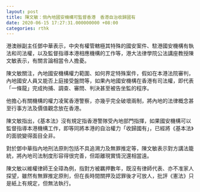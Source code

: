 ```yaml
---
layout: post
title: 陳文敏：倘內地國安機構可監督香港　香港自治收歸國有
date: 2020-06-15 17:27:31.000000000 +08:00
categories: rthk
---
```


港澳辦副主任鄧中華表示，中央有權管轄極其特殊的國安案件、駐港國安機構有執法和司法權，以及監督指導本港相應機構的工作等，港大法律學院公法講座教授陳文敏表示，有關言論相當令人擔憂。

陳文敏關注，內地國安機構權力範圍、如何界定特殊案件，假如在本港法院審判，內地國安人員又能否上庭接受盤問等，如果內地國安機構在香港有司法權，即代表「一條龍」完成拘捕、調查、審問、判決甚至被告坐監的程序。

他擔心有關機構的權力凌駕香港警察，亦幾乎完全破壞兩制，將內地的法律概念甚至行事方法及價值觀念放在香港。

陳文敏指出，《基本法》沒有規定指香港警隊受內地部門指揮，如果國安機構可以監督指導本港機構工作，即等同將本港的自治權力「收歸國有」，已經將《基本法》的面貌變得面目全非。

對於鄧中華指內地刑法原則包括不具追溯力及無罪推定等，陳文敏表示對方講法籠統，將內地司法制度形容得很完善，但距離現實情況還相當遠。

陳文敏以維權律師王全璋為例，指對方被羈押數年，既沒有律師代表、亦不准家人探望，雖然有無罪推定原則，但在長時間關押及認罪後才可放人，批評《憲法》只是紙上有規定，但無法執行。
